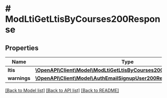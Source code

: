 # # ModLtiGetLtisByCourses200Response

## Properties

Name | Type | Description | Notes
------------ | ------------- | ------------- | -------------
**ltis** | [**\OpenAPI\Client\Model\ModLtiGetLtisByCourses200ResponseLtisInner[]**](ModLtiGetLtisByCourses200ResponseLtisInner.md) |  |
**warnings** | [**\OpenAPI\Client\Model\AuthEmailSignupUser200ResponseWarningsInner[]**](AuthEmailSignupUser200ResponseWarningsInner.md) |  | [optional]

[[Back to Model list]](../../README.md#models) [[Back to API list]](../../README.md#endpoints) [[Back to README]](../../README.md)

